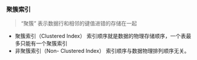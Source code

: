 

### 聚簇索引

> “聚簇” 表示数据行和相邻的键值进错的存储在一起

* 聚簇索引（Clustered Index） 		索引顺序就是数据的物理存储顺序，一个表最多只能有一个聚簇索引
* 非聚簇索引（Non- Clustered Index） 	索引顺序与数据物理排列顺序无关。
